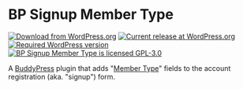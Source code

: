 # BP Signup Member Type

[![Download from WordPress.org](https://img.shields.io/wordpress/plugin/dt/bp-signup-member-type.svg)](https://wordpress.org/plugins/bp-signup-member-type/) [![Current release at WordPress.org](https://img.shields.io/wordpress/plugin/v/bp-signup-member-type.svg)](https://wordpress.org/plugins/bp-signup-member-type/) [![Required WordPress version](https://img.shields.io/wordpress/v/bp-signup-member-type.svg)](https://wordpress.org/plugins/bp-signup-member-type/developers/) [![BP Signup Member Type is licensed GPL-3.0](https://img.shields.io/github/license/meitar/bp-signup-member-type.svg)](https://www.gnu.org/licenses/quick-guide-gplv3.en.html)

A [BuddyPress](https://buddypress.org/) plugin that adds "[Member Type](https://codex.buddypress.org/developer/member-types/)" fields to the account registration (aka. "signup") form.
